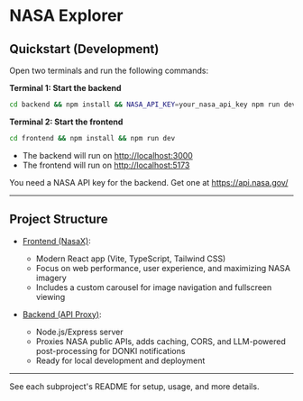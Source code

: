 # NASA Explorer

## Quickstart (Development)

Open two terminals and run the following commands:

**Terminal 1: Start the backend**
```bash
cd backend && npm install && NASA_API_KEY=your_nasa_api_key npm run dev
```

**Terminal 2: Start the frontend**
```bash
cd frontend && npm install && npm run dev
```

- The backend will run on [http://localhost:3000](http://localhost:3000)
- The frontend will run on [http://localhost:5173](http://localhost:5173)

You need a NASA API key for the backend. Get one at https://api.nasa.gov/

---

## Project Structure

- [Frontend (NasaX)](frontend/README.md):
  - Modern React app (Vite, TypeScript, Tailwind CSS)
  - Focus on web performance, user experience, and maximizing NASA imagery
  - Includes a custom carousel for image navigation and fullscreen viewing

- [Backend (API Proxy)](backend/README.md):
  - Node.js/Express server
  - Proxies NASA public APIs, adds caching, CORS, and LLM-powered post-processing for DONKI notifications
  - Ready for local development and deployment

---

See each subproject's README for setup, usage, and more details.
